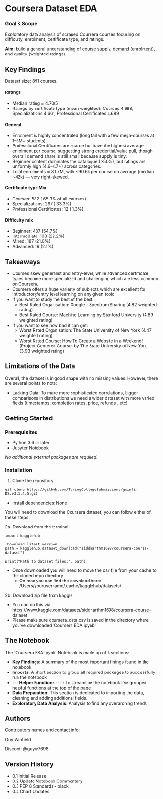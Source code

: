 # Coursera Dataset EDA
### Goal & Scope

Exploratory data analysis of scraped Coursera courses focusing on difficulty, enrolment, certificate type, and ratings.

**Aim**: build a general understanding of course supply, demand (enrolment), and quality (weighted ratings).

## Key Findings
Dataset size: 891 courses.
#### Ratings
- Median rating ≈ 4.70/5 
- Ratings by certificate type (mean weighted): Courses 4.688, Specializations 4.661, Professional Certificates 4.689

#### General
- Enrolment is highly concentrated (long tail with a few mega-courses at 1–3M+ students).
- Professional Certificates are scarce but have the highest average enrolment per course, suggesting strong credential/value pull, though overall demand share is still small because supply is tiny.
- Beginner content dominates the catalogue (>50%), but ratings are uniformly high (4.6–4.7+) across categories.
- Total enrolments ≈ 80.7M, with ~90.6k per course on average (median ~42k) — very right-skewed.


#### Certificate type Mix
- Courses: 582 ( 65.3% of all courses)
- Specializations: 297 ( 33.3%)
- Professional Certificates: 12 ( 1.3%)

#### Difficulty mix
- Beginner: 487 (54.7%)
- Intermediate: 198 (22.2%)
- Mixed: 187 (21.0%)
- Advanced: 19 (2.1%)


## Takeaways
- Courses skew generalist and entry-level, while advanced certificate types become more specialized and challenging which are less common on Coursera.
- Coursera offers a huge varierty of subjects which are excellent for introductory/entry level learning on any given topic
- If you want to study the best of the best:
  - Best Rated Organisation: Google - Spectrum Sharing (4.82 weighted rating)
  - Best Rated Course: Machine Learning by Stanford University (4.89 weighted rating)
- If you want to see how bad it can get:
  - Worst Rated Organisation: The State University of New York (4.47 weighted rating)
  - Worst Rated Course: How To Create a Website in a Weekend! (Project-Centered Course) by The State University of New York (3.93 weighted rating)


## Limitations of the Data
Overall, the dataset is in good shape with no missing values. However, there are several points to note:

- Lacking Data: To make more sophisticated correlations, bigger comparisons in distributions we need a wider dataset with more varied fields (timestamps, completion rates, price, refunds ..etc)


## Getting Started

### Prerequisites
- Python 3.6 or later
- Jupyter Notebook

_No additional external packages are required._


### Installation
1. Clone the repository
```
git clone https://github.com/TuringCollegeSubmissions/gwinfi-DS.v3.1.4.5.git
```
- Install dependencies: None


You will need to download the Coursera dataset, you can follow either of these steps:

2a. Download from the terminal 

```
import kagglehub

 Download latest version
path = kagglehub.dataset_download("siddharthm1698/coursera-course-dataset")

print("Path to dataset files:", path)
```
- Once downloaded you will need to move the csv file from your cache to the cloned repo directory 
  - On mac you can find the download here: /Users/yourusername/.cache/kagglehub/datasets/


2b. Download zip file from kaggle
- You can do this via https://www.kaggle.com/datasets/siddharthm1698/coursera-course-dataset
- Please make sure coursera_data.csv is saved in the directory where you've downloaded 'Coursera EDA.ipynb'  

## The Notebook

The 'Coursera ESA.ipynb' Notebook is made up of 5 sections:
- **Key Findings**: A summary of the most important finings found in the notebook
- **Imports**: A short section to group all required packages to successfully run the notebook  
- **--- Helper Functions ---** : To streamline the notebook I've grouped helpful functions at the top of the page
- **Data Preparation**: This section is dedicated to importing the data, cleaning and adding additional fields.
- **Exploratory Data Analysis**: Analysis to find any overarching trends

## Authors
Contributors names and contact info:

Guy Winfield

Discord: @guyw7698

## Version History
- 0.1 Initial Release 
- 0.2 Update Notebook Commentary 
- 0.3 PEP 8 Standards - black 
- 0.4 Chart Updates